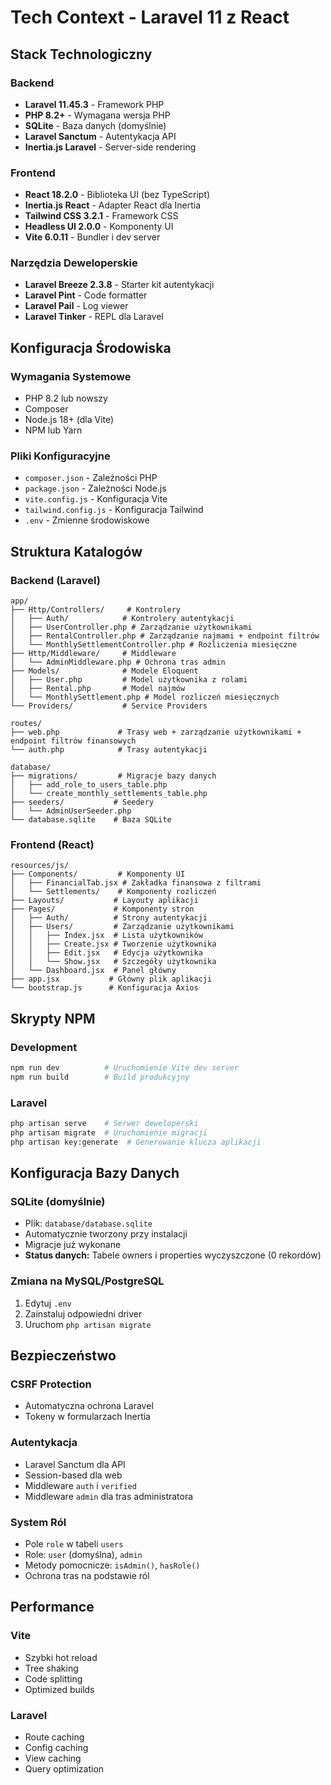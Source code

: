 # Tech Context - Laravel 11 z React

## Stack Technologiczny

### Backend
- **Laravel 11.45.3** - Framework PHP
- **PHP 8.2+** - Wymagana wersja PHP
- **SQLite** - Baza danych (domyślnie)
- **Laravel Sanctum** - Autentykacja API
- **Inertia.js Laravel** - Server-side rendering

### Frontend
- **React 18.2.0** - Biblioteka UI (bez TypeScript)
- **Inertia.js React** - Adapter React dla Inertia
- **Tailwind CSS 3.2.1** - Framework CSS
- **Headless UI 2.0.0** - Komponenty UI
- **Vite 6.0.11** - Bundler i dev server

### Narzędzia Deweloperskie
- **Laravel Breeze 2.3.8** - Starter kit autentykacji
- **Laravel Pint** - Code formatter
- **Laravel Pail** - Log viewer
- **Laravel Tinker** - REPL dla Laravel

## Konfiguracja Środowiska

### Wymagania Systemowe
- PHP 8.2 lub nowszy
- Composer
- Node.js 18+ (dla Vite)
- NPM lub Yarn

### Pliki Konfiguracyjne
- `composer.json` - Zależności PHP
- `package.json` - Zależności Node.js
- `vite.config.js` - Konfiguracja Vite
- `tailwind.config.js` - Konfiguracja Tailwind
- `.env` - Zmienne środowiskowe

## Struktura Katalogów

### Backend (Laravel)
```
app/
├── Http/Controllers/     # Kontrolery
│   ├── Auth/            # Kontrolery autentykacji
│   ├── UserController.php # Zarządzanie użytkownikami
│   ├── RentalController.php # Zarządzanie najmami + endpoint filtrów
│   └── MonthlySettlementController.php # Rozliczenia miesięczne
├── Http/Middleware/     # Middleware
│   └── AdminMiddleware.php # Ochrona tras admin
├── Models/              # Modele Eloquent
│   ├── User.php         # Model użytkownika z rolami
│   ├── Rental.php       # Model najmów
│   └── MonthlySettlement.php # Model rozliczeń miesięcznych
└── Providers/           # Service Providers

routes/
├── web.php             # Trasy web + zarządzanie użytkownikami + endpoint filtrów finansowych
└── auth.php            # Trasy autentykacji

database/
├── migrations/         # Migracje bazy danych
│   ├── add_role_to_users_table.php
│   └── create_monthly_settlements_table.php
├── seeders/           # Seedery
│   └── AdminUserSeeder.php
└── database.sqlite    # Baza SQLite
```

### Frontend (React)
```
resources/js/
├── Components/         # Komponenty UI
│   ├── FinancialTab.jsx # Zakładka finansowa z filtrami
│   └── Settlements/    # Komponenty rozliczeń
├── Layouts/           # Layouty aplikacji
├── Pages/             # Komponenty stron
│   ├── Auth/          # Strony autentykacji
│   ├── Users/         # Zarządzanie użytkownikami
│   │   ├── Index.jsx  # Lista użytkowników
│   │   ├── Create.jsx # Tworzenie użytkownika
│   │   ├── Edit.jsx   # Edycja użytkownika
│   │   └── Show.jsx   # Szczegóły użytkownika
│   └── Dashboard.jsx  # Panel główny
├── app.jsx           # Główny plik aplikacji
└── bootstrap.js      # Konfiguracja Axios
```

## Skrypty NPM

### Development
```bash
npm run dev          # Uruchomienie Vite dev server
npm run build        # Build produkcyjny
```

### Laravel
```bash
php artisan serve    # Serwer deweloperski
php artisan migrate  # Uruchomienie migracji
php artisan key:generate  # Generowanie klucza aplikacji
```

## Konfiguracja Bazy Danych

### SQLite (domyślnie)
- Plik: `database/database.sqlite`
- Automatycznie tworzony przy instalacji
- Migracje już wykonane
- **Status danych:** Tabele owners i properties wyczyszczone (0 rekordów)

### Zmiana na MySQL/PostgreSQL
1. Edytuj `.env`
2. Zainstaluj odpowiedni driver
3. Uruchom `php artisan migrate`

## Bezpieczeństwo

### CSRF Protection
- Automatyczna ochrona Laravel
- Tokeny w formularzach Inertia

### Autentykacja
- Laravel Sanctum dla API
- Session-based dla web
- Middleware `auth` i `verified`
- Middleware `admin` dla tras administratora

### System Ról
- Pole `role` w tabeli `users`
- Role: `user` (domyślna), `admin`
- Metody pomocnicze: `isAdmin()`, `hasRole()`
- Ochrona tras na podstawie ról

## Performance

### Vite
- Szybki hot reload
- Tree shaking
- Code splitting
- Optimized builds

### Laravel
- Route caching
- Config caching
- View caching
- Query optimization
